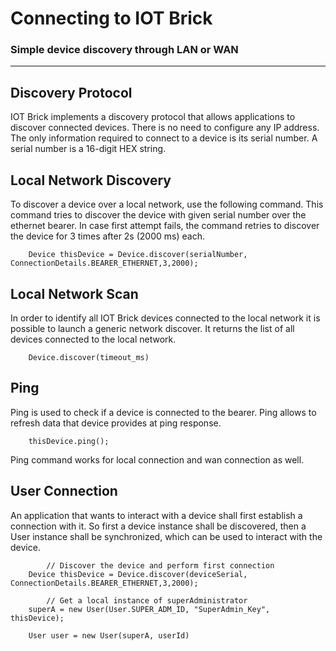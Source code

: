 # Connecting to IOT Brick

### Simple device discovery through LAN or WAN

---


## Discovery Protocol
IOT Brick implements a discovery protocol that allows applications to discover connected devices. There is no need to configure any IP address. The only information required to connect to a device is its serial number. A serial number is a 16-digit HEX string.

## Local Network Discovery
To discover a device over a local network, use the following command. This command tries to discover the device with given serial number over the ethernet bearer. In case first attempt fails, the command retries to discover the device for 3 times after 2s (2000 ms) each.
```
	Device thisDevice = Device.discover(serialNumber, ConnectionDetails.BEARER_ETHERNET,3,2000); 
```
## Local Network Scan
In order to identify all IOT Brick devices connected to the local network it is possible to launch a generic network discover. It returns the list of all devices connected to the local network.

```
	Device.discover(timeout_ms)
```

## Ping
Ping is used to check if a device is connected to the bearer. Ping allows to refresh data that device provides at ping response.

```
	thisDevice.ping(); 
```
Ping command works for local connection and wan connection as well.

## User Connection
An application that wants to interact with a device shall first establish a connection with it. So first a device instance shall be discovered, then a User instance shall be synchronized, which can be used to interact with the device.

```
		// Discover the device and perform first connection
	Device thisDevice = Device.discover(deviceSerial, ConnectionDetails.BEARER_ETHERNET,3,2000);     
	
		// Get a local instance of superAdministrator
	superA = new User(User.SUPER_ADM_ID, "SuperAdmin_Key", thisDevice);  
	
	User user = new User(superA, userId)

```
